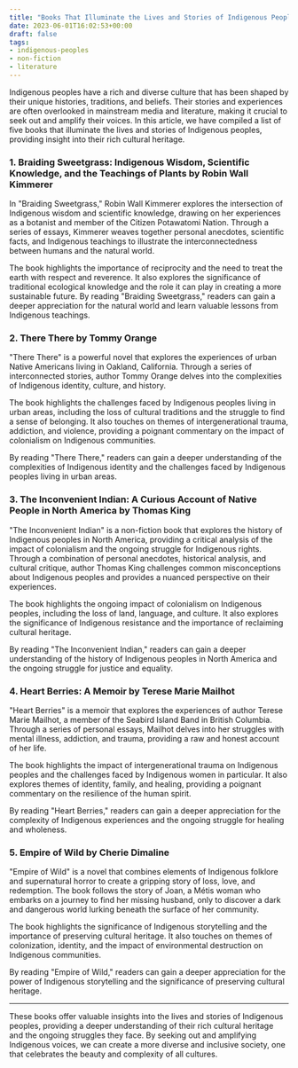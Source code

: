 ```yaml
---
title: "Books That Illuminate the Lives and Stories of Indigenous Peoples"
date: 2023-06-01T16:02:53+00:00
draft: false
tags:
- indigenous-peoples
- non-fiction
- literature
---
```


Indigenous peoples have a rich and diverse culture that has been shaped by their unique histories, traditions, and beliefs. Their stories and experiences are often overlooked in mainstream media and literature, making it crucial to seek out and amplify their voices. In this article, we have compiled a list of five books that illuminate the lives and stories of Indigenous peoples, providing insight into their rich cultural heritage.

### 1. Braiding Sweetgrass: Indigenous Wisdom, Scientific Knowledge, and the Teachings of Plants by Robin Wall Kimmerer

In "Braiding Sweetgrass," Robin Wall Kimmerer explores the intersection of Indigenous wisdom and scientific knowledge, drawing on her experiences as a botanist and member of the Citizen Potawatomi Nation. Through a series of essays, Kimmerer weaves together personal anecdotes, scientific facts, and Indigenous teachings to illustrate the interconnectedness between humans and the natural world.

The book highlights the importance of reciprocity and the need to treat the earth with respect and reverence. It also explores the significance of traditional ecological knowledge and the role it can play in creating a more sustainable future. By reading "Braiding Sweetgrass," readers can gain a deeper appreciation for the natural world and learn valuable lessons from Indigenous teachings.

### 2. There There by Tommy Orange

"There There" is a powerful novel that explores the experiences of urban Native Americans living in Oakland, California. Through a series of interconnected stories, author Tommy Orange delves into the complexities of Indigenous identity, culture, and history.

The book highlights the challenges faced by Indigenous peoples living in urban areas, including the loss of cultural traditions and the struggle to find a sense of belonging. It also touches on themes of intergenerational trauma, addiction, and violence, providing a poignant commentary on the impact of colonialism on Indigenous communities.

By reading "There There," readers can gain a deeper understanding of the complexities of Indigenous identity and the challenges faced by Indigenous peoples living in urban areas.

### 3. The Inconvenient Indian: A Curious Account of Native People in North America by Thomas King

"The Inconvenient Indian" is a non-fiction book that explores the history of Indigenous peoples in North America, providing a critical analysis of the impact of colonialism and the ongoing struggle for Indigenous rights. Through a combination of personal anecdotes, historical analysis, and cultural critique, author Thomas King challenges common misconceptions about Indigenous peoples and provides a nuanced perspective on their experiences.

The book highlights the ongoing impact of colonialism on Indigenous peoples, including the loss of land, language, and culture. It also explores the significance of Indigenous resistance and the importance of reclaiming cultural heritage.

By reading "The Inconvenient Indian," readers can gain a deeper understanding of the history of Indigenous peoples in North America and the ongoing struggle for justice and equality.

### 4. Heart Berries: A Memoir by Terese Marie Mailhot

"Heart Berries" is a memoir that explores the experiences of author Terese Marie Mailhot, a member of the Seabird Island Band in British Columbia. Through a series of personal essays, Mailhot delves into her struggles with mental illness, addiction, and trauma, providing a raw and honest account of her life.

The book highlights the impact of intergenerational trauma on Indigenous peoples and the challenges faced by Indigenous women in particular. It also explores themes of identity, family, and healing, providing a poignant commentary on the resilience of the human spirit.

By reading "Heart Berries," readers can gain a deeper appreciation for the complexity of Indigenous experiences and the ongoing struggle for healing and wholeness.

### 5. Empire of Wild by Cherie Dimaline

"Empire of Wild" is a novel that combines elements of Indigenous folklore and supernatural horror to create a gripping story of loss, love, and redemption. The book follows the story of Joan, a Métis woman who embarks on a journey to find her missing husband, only to discover a dark and dangerous world lurking beneath the surface of her community.

The book highlights the significance of Indigenous storytelling and the importance of preserving cultural heritage. It also touches on themes of colonization, identity, and the impact of environmental destruction on Indigenous communities.

By reading "Empire of Wild," readers can gain a deeper appreciation for the power of Indigenous storytelling and the significance of preserving cultural heritage.

---

These books offer valuable insights into the lives and stories of Indigenous peoples, providing a deeper understanding of their rich cultural heritage and the ongoing struggles they face. By seeking out and amplifying Indigenous voices, we can create a more diverse and inclusive society, one that celebrates the beauty and complexity of all cultures.